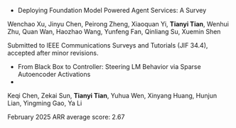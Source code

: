 - Deploying Foundation Model Powered Agent Services: A Survey

Wenchao Xu, Jinyu Chen, Peirong Zheng, Xiaoquan Yi, 
**Tianyi Tian**, Wenhui Zhu, Quan Wan, Haozhao Wang, Yunfeng Fan, Qinliang Su, Xuemin Shen

Submitted to IEEE Communications Surveys and Tutorials (JIF 34.4), accepted after minor revisions.

- From Black Box to Controller: Steering LM Behavior via Sparse Autoencoder Activations
- 
Keqi Chen, Zekai Sun, **Tianyi Tian**, Yuhua Wen, Xinyang Huang, Hunjun Lian, Yingming Gao, Ya Li

 February 2025 ARR average score: 2.67


